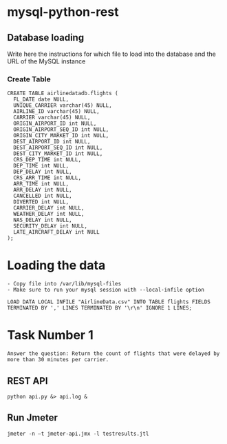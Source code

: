# mysql-python-rest

## Database loading

Write here the instructions for which file to load into the database and the URL of the MySQL instance

### Create Table

```
CREATE TABLE airlinedatadb.flights (
  FL_DATE date NULL,
  UNIQUE_CARRIER varchar(45) NULL,
  AIRLINE_ID varchar(45) NULL,
  CARRIER varchar(45) NULL,
  ORIGIN_AIRPORT_ID int NULL,
  ORIGIN_AIRPORT_SEQ_ID int NULL,
  ORIGIN_CITY_MARKET_ID int NULL,
  DEST_AIRPORT_ID int NULL,
  DEST_AIRPORT_SEQ_ID int NULL,
  DEST_CITY_MARKET_ID int NULL,
  CRS_DEP_TIME int NULL,
  DEP_TIME int NULL,
  DEP_DELAY int NULL,
  CRS_ARR_TIME int NULL,
  ARR_TIME int NULL,
  ARR_DELAY int NULL,
  CANCELLED int NULL,
  DIVERTED int NULL,
  CARRIER_DELAY int NULL,
  WEATHER_DELAY int NULL,
  NAS_DELAY int NULL,
  SECURITY_DELAY int NULL,
  LATE_AIRCRAFT_DELAY int NULL
);
```

# Loading the data

    - Copy file into /var/lib/mysql-files
    - Make sure to run your mysql session with --local-infile option

    LOAD DATA LOCAL INFILE "AirlineData.csv" INTO TABLE flights FIELDS TERMINATED BY ',' LINES TERMINATED BY '\r\n' IGNORE 1 LINES;


# Task Number 1

    Answer the question: Return the count of flights that were delayed by more than 30 minutes per carrier.
    

## REST API

    python api.py &> api.log &

## Run Jmeter 

    jmeter -n –t jmeter-api.jmx -l testresults.jtl

